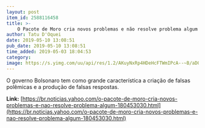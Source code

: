 ```yaml
---
layout: post
item_id: 2588116458
title: >-
    O Pacote de Moro cria novos problemas e não resolve problema algum
author: Tatu D'Oquei
date: 2019-05-10 13:08:51
pub_date: 2019-05-10 13:08:51
time_added: 2019-05-03 18:04:53
category: 
image: https://s.yimg.com/uu/api/res/1.2/AKuyNxRp4HDeHcFTWmIPcA--~B/aD02Mjg7dz0xMjAwO3NtPTE7YXBwaWQ9eXRhY2h5b24-/https:/img.huffingtonpost.com/asset/5ccc828c2400002d01e70fbc.png
---
```


O governo Bolsonaro tem como grande característica a criação de falsas polêmicas e a produção de falsas respostas.

**Link:** [https://br.noticias.yahoo.com/o-pacote-de-moro-cria-novos-problemas-e-nao-resolve-problema-algum-180453030.html](https://br.noticias.yahoo.com/o-pacote-de-moro-cria-novos-problemas-e-nao-resolve-problema-algum-180453030.html)

